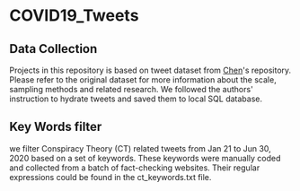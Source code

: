 # COVID19_Tweets

## Data Collection
Projects in this repository is based on tweet dataset from [Chen](https://github.com/echen102/COVID-19-TweetIDs)'s repository. Please refer to the original dataset for more information about the scale, sampling methods and related research. We followed the authors' instruction to hydrate tweets and saved them to local SQL database. 

## Key Words filter
we filter Conspiracy Theory (CT) related tweets from Jan 21 to Jun 30, 2020 based on a set of keywords. These keywords were manually coded and collected from a batch of fact-checking websites. Their regular expressions could be found in the ct_keywords.txt file. 

